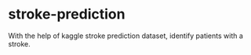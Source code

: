 # stroke-prediction
 With the help of kaggle stroke prediction dataset, identify patients with a stroke.

